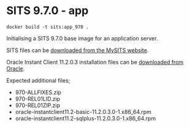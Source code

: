 # SITS 9.7.0 - app
```
docker build -t sits:app_970 .
```

Initialising a SITS 9.7.0 base image for an application server.

SITS files can be [downloaded from the MySITS website](https://www.mysits.com/).

Oracle Instant Client 11.2.0.3 installation files can be [downloaded from Oracle](https://www.oracle.com/database/technologies/instant-client/downloads.html).

Expected additional files;
- 970-ALLFIXES.zip
- 970-REL01LID.zip
- 970-REL01ZIP.zip
- oracle-instantclient11.2-basic-11.2.0.3.0-1.x86_64.rpm
- oracle-instantclient11.2-sqlplus-11.2.0.3.0-1.x86_64.rpm
